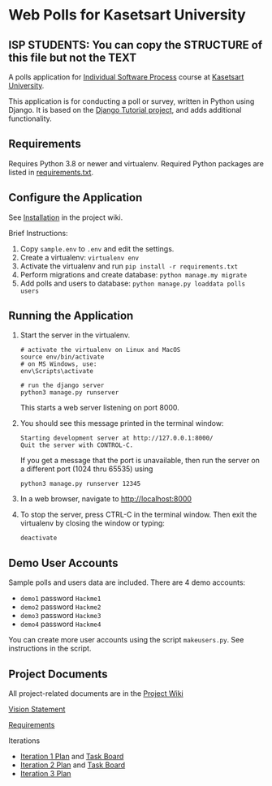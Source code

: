# Web Polls for Kasetsart University

## ISP STUDENTS: You can copy the STRUCTURE of this file but not the TEXT

A polls application for [Individual Software Process](https://cpske.github.io/ISP) course at [Kasetsart University](https://ku.ac.th).

This application is for conducting a poll or survey, written in Python using Django. It is based on the [Django Tutorial project][django-tutorial], 
and adds additional functionality.

## Requirements

Requires Python 3.8 or newer and virtualenv.  Required Python packages are listed in [requirements.txt](). 

## Configure the Application

See [Installation](../../wiki/Installation) in the project wiki.

Brief Instructions:

1. Copy `sample.env` to `.env` and edit the settings.
2. Create a virtualenv: `virtualenv env`
3. Activate the virtualenv and run `pip install -r requirements.txt`
4. Perform migrations and create database: `python manage.my migrate`
5. Add polls and users to database: `python manage.py loaddata polls users`


## Running the Application

1. Start the server in the virtualenv. 
   ```
   # activate the virtualenv on Linux and MacOS
   source env/bin/activate
   # on MS Windows, use:
   env\Scripts\activate

   # run the django server
   python3 manage.py runserver
   ```
   This starts a web server listening on port 8000.

2. You should see this message printed in the terminal window:
   ```
   Starting development server at http://127.0.0.1:8000/
   Quit the server with CONTROL-C.
   ```
   If you get a message that the port is unavailable, then run the server on a different port (1024 thru 65535) using
   ```
   python3 manage.py runserver 12345
   ```

3. In a web browser, navigate to <http://localhost:8000>

4. To stop the server, press CTRL-C in the terminal window. Then exit the virtualenv by closing the window or typing:
   ```
   deactivate
   ```

## Demo User Accounts

Sample polls and users data are included. There are 4 demo accounts:

* `demo1` password `Hackme1`
* `demo2` password `Hackme2`
* `demo3` password `Hackme3`
* `demo4` password `Hackme4`

You can create more user accounts using the script `makeusers.py`. See instructions in the script.

## Project Documents

All project-related documents are in the [Project Wiki](../../wiki/Home)

[Vision Statement](../../wiki/Vision%20Statement)

[Requirements](../../wiki/Requirements)

Iterations

* [Iteration 1 Plan](../../wiki/Iteration%201%20Plan) and [Task Board](../../projects/1)
* [Iteration 2 Plan](../../wiki/Iteration%202%20Plan) and [Task Board](../../projects/2)
* [Iteration 3 Plan](../../wiki/Iteration%203%20Plan)


[django-tutorial]: https://docs.djangoproject.com/en/3.1/intro/tutorial01/

